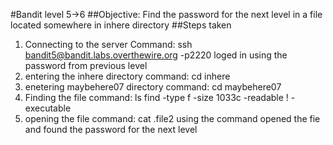 #Bandit level 5->6
##Objective: Find the password for the next level in a file located somewhere in inhere directory
##Steps taken
1. Connecting to the server
   Command: ssh bandit5@bandit.labs.overthewire.org -p2220
   loged in using the password from previous level
2. entering the inhere directory
   command: cd inhere
3. enetering maybehere07 directory
   command: cd maybehere07
4. Finding the file 
   command: ls find -type f -size 1033c -readable ! -executable
5. opening the file
   command: cat .file2
   using the command opened the fie and found the password for the next level

